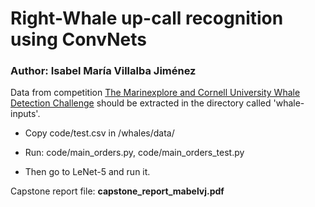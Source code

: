 Right-Whale up-call recognition using ConvNets
===========
### Author: Isabel María Villalba Jiménez

Data from competition [The Marinexplore and Cornell University Whale Detection Challenge](https://www.kaggle.com/c/whale-detection-challenge) should be extracted in the directory called 'whale-inputs'.

- Copy code/test.csv in /whales/data/
- Run: code/main_orders.py, code/main_orders_test.py

- Then go to LeNet-5 and run it.

Capstone report file: **capstone\_report\_mabelvj.pdf**
